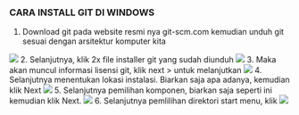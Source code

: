 ### CARA INSTALL GIT DI WINDOWS
1. Download git pada website resmi nya     git-scm.com kemudian unduh git sesuai dengan arsitektur komputer kita
<img src="pict/1.png">
2. Selanjutnya, klik 2x file installer git yang sudah diunduh
<img src="pict/2.jpg">
3. Maka akan muncul informasi lisensi git, klik next > untuk melanjutkan
<img src="pict/3.jpg">
4. Selanjutnya menentukan lokasi instalasi. Biarkan saja apa adanya, kemudian klik Next 
<img src="pict/4.jpg">
5. Selanjutnya pemilihan komponen, biarkan saja seperti ini kemudian klik Next.
<img src="pict/5.jpg">
6. Selanjutnya pemlilihan direktori start menu, klik 
<img src="pict/6.jpg">